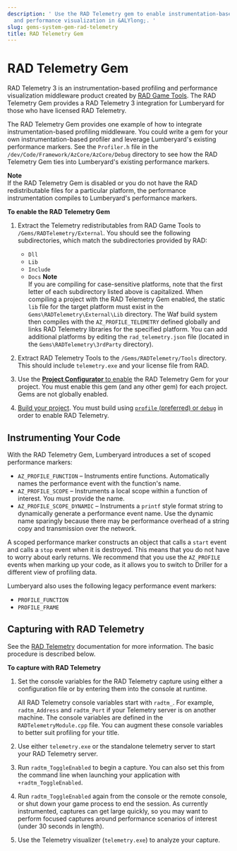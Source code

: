 ```yaml
---
description: ' Use the RAD Telemetry gem to enable instrumentation-based profiling
  and performance visualization in &ALYlong;. '
slug: gems-system-gem-rad-telemetry
title: RAD Telemetry Gem
---
```

# RAD Telemetry Gem<a name="gems-system-gem-rad-telemetry"></a>

RAD Telemetry 3 is an instrumentation\-based profiling and performance visualization middleware product created by [RAD Game Tools](http://www.radgametools.com/telemetry.htm)\. The RAD Telemetry Gem provides a RAD Telemetry 3 integration for Lumberyard for those who have licensed RAD Telemetry\.

The RAD Telemetry Gem provides one example of how to integrate instrumentation\-based profiling middleware\. You could write a gem for your own instrumentation\-based profiler and leverage Lumberyard's existing performance markers\. See the `Profiler.h` file in the `/dev/Code/Framework/AzCore/AzCore/Debug` directory to see how the RAD Telemetry Gem ties into Lumberyard's existing performance markers\.

**Note**  
If the RAD Telemetry Gem is disabled or you do not have the RAD redistributable files for a particular platform, the performance instrumentation compiles to Lumberyard's performance markers\.

**To enable the RAD Telemetry Gem**

1. Extract the Telemetry redistributables from RAD Game Tools to `/Gems/RADTelemetry/External`\. You should see the following subdirectories, which match the subdirectories provided by RAD:
   + `Dll`
   + `Lib`
   + `Include`
   + `Docs`
**Note**  
If you are compiling for case\-sensitive platforms, note that the first letter of each subdirectory listed above is capitalized\.
When compiling a project with the RAD Telemetry Gem enabled, the static `lib` file for the target platform must exist in the `Gems\RADTelemetry\External\Lib` directory\. The Waf build system then compiles with the `AZ_PROFILE_TELEMETRY` defined globally and links RAD Telemetry libraries for the specified platform\. You can add additional platforms by editing the `rad_telemetry.json` file \(located in the `Gems\RADTelemetry\3rdParty` directory\)\.

1. Extract RAD Telemetry Tools to the `/Gems/RADTelemetry/Tools` directory\. This should include `telemetry.exe` and your license file from RAD\.

1. Use the [**Project Configurator** to enable](gems-system-gems.md) the RAD Telemetry Gem for your project\. You must enable this gem \(and any other gem\) for each project\. Gems are not globally enabled\.

1. [Build your project](game-build-intro.md)\. You must build using [`profile` \(preferred\) or `debug`](game-build-intro.md) in order to enable RAD Telemetry\.

## Instrumenting Your Code<a name="gems-system-gem-rad-telemetry-instrumenting"></a>

With the RAD Telemetry Gem, Lumberyard introduces a set of scoped performance markers:
+ `AZ_PROFILE_FUNCTION` – Instruments entire functions\. Automatically names the performance event with the function's name\.
+ `AZ_PROFILE_SCOPE` – Instruments a local scope within a function of interest\. You must provide the name\.
+ `AZ_PROFILE_SCOPE_DYNAMIC` – Instruments a `printf` style format string to dynamically generate a performance event name\. Use the dynamic name sparingly because there may be performance overhead of a string copy and transmission over the network\.

A scoped performance marker constructs an object that calls a `start` event and calls a `stop` event when it is destroyed\. This means that you do not have to worry about early returns\. We recommend that you use the `AZ_PROFILE` events when marking up your code, as it allows you to switch to Driller for a different view of profiling data\.

Lumberyard also uses the following legacy performance event markers:
+ `PROFILE_FUNCTION`
+ `PROFILE_FRAME`

## Capturing with RAD Telemetry<a name="gems-system-gem-rad-telemetry-capture"></a>

See the [RAD Telemetry](http://www.radgametools.com/telemetry.htm) documentation for more information\. The basic procedure is described below\.

**To capture with RAD Telemetry**

1. Set the console variables for the RAD Telemetry capture using either a configuration file or by entering them into the console at runtime\.

   All RAD Telemetry console variables start with `radtm_`\. For example, `radtm_Address` and `radtm_Port` if your Telemetry server is on another machine\. The console variables are defined in the `RADTelemetryModule.cpp` file\. You can augment these console variables to better suit profiling for your title\.

1. Use either `telemetry.exe` or the standalone telemetry server to start your RAD Telemetry server\.

1. Run `radtm_ToggleEnabled` to begin a capture\. You can also set this from the command line when launching your application with `+radtm_ToggleEnabled`\.

1. Run `radtm_ToggleEnabled` again from the console or the remote console, or shut down your game process to end the session\. As currently instrumented, captures can get large quickly, so you may want to perform focused captures around performance scenarios of interest \(under 30 seconds in length\)\.

1. Use the Telemetry visualizer \(`telemetry.exe`\) to analyze your capture\.